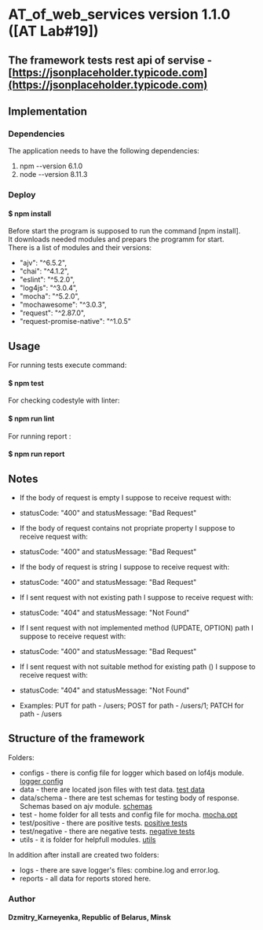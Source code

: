# AT_of_web_services version 1.1.0 ([AT Lab#19])

## The framework tests rest api of servise - [https://jsonplaceholder.typicode.com](https://jsonplaceholder.typicode.com) <br>

## Implementation

### Dependencies

The application needs to have the following dependencies:
1. npm --version 6.1.0
2. node --version 8.11.3

### Deploy

#### $ npm install

Before start the program is supposed to run the command [npm install].<br> 
It downloads needed modules and prepars the programm for start.<br>
There is a list of modules and their versions:

* "ajv": "^6.5.2",
* "chai": "^4.1.2",
* "eslint": "^5.2.0",
* "log4js": "^3.0.4",
* "mocha": "^5.2.0",
* "mochawesome": "^3.0.3",
* "request": "^2.87.0",
* "request-promise-native": "^1.0.5"

## Usage

For running tests execute command:
#### $ npm test
For checking codestyle with linter:
#### $ npm run lint
For running report :
#### $ npm run report

## Notes

* If the body of request is empty I suppose to receive request with: <br> 
* statusCode: "400" and statusMessage: "Bad Request"

* If the body of request contains not propriate property I suppose to receive request with: <br>
* statusCode: "400" and statusMessage: "Bad Request"

* If the body of request is string I suppose to receive request with: <br>
* statusCode: "400" and statusMessage: "Bad Request"

* If I sent request with not existing path I suppose to receive request with: <br>
* statusCode: "404" and statusMessage: "Not Found"

* If I sent request with not implemented method (UPDATE, OPTION) path I suppose to receive request with: <br>
* statusCode: "400" and statusMessage: "Bad Request"

* If I sent request with not suitable method for existing path () I suppose to receive request with: <br>
* statusCode: "404" and statusMessage: "Not Found"
* Examples: PUT for path - /users; POST for path - /users/1; PATCH for path - /users


## Structure of the framework

Folders: 
- configs - there is config file for logger which based on lof4js module. [logger config](https://github.com/KarneyenkaDzmitry/AT_of_web_services/tree/master/configs)
- data -  there are located json files with test data. [test data](https://github.com/KarneyenkaDzmitry/AT_of_web_services/tree/master/data)
- data/schema - there are test schemas for testing body of response. Schemas based on ajv module. [schemas](https://github.com/KarneyenkaDzmitry/AT_of_web_services/tree/master/data/schemas)
- test - home folder for all tests and config file for mocha. [mocha.opt](https://github.com/KarneyenkaDzmitry/AT_of_web_services/blob/master/test/mocha.opts)
- test/positive - there are positive tests. [positive tests](https://github.com/KarneyenkaDzmitry/AT_of_web_services/tree/master/test/positive)
- test/negative - there are negative tests. [negative tests](https://github.com/KarneyenkaDzmitry/AT_of_web_services/tree/master/test/negative)
- utils - it is folder for helpfull modules. [utils](https://github.com/KarneyenkaDzmitry/AT_of_web_services/tree/master/utils)

In addition after install are created two folders:
- logs - there are save logger's files: combine.log and error.log.
- reports - all data for reports stored here.

### Author
#### Dzmitry_Karneyenka, Republic of Belarus, Minsk
